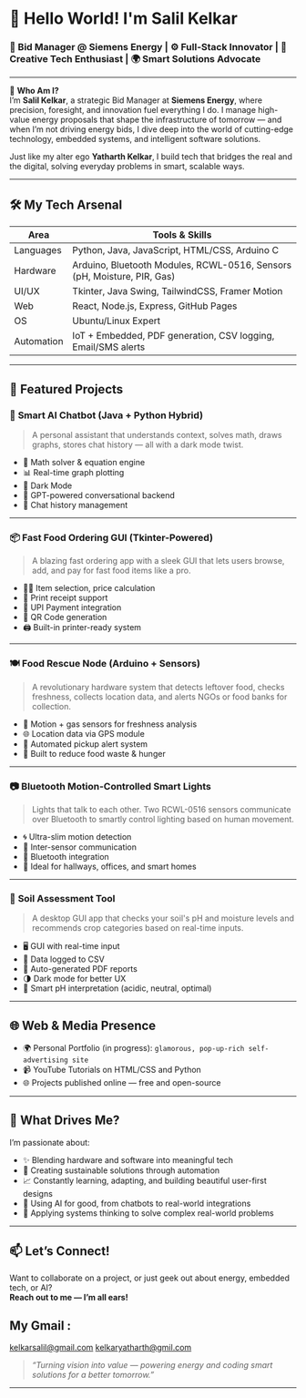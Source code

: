 # 👋 Hello World! I'm **Salil Kelkar**

### 🔌 Bid Manager @ Siemens Energy | ⚙️ Full-Stack Innovator | 🧠 Creative Tech Enthusiast | 🌍 Smart Solutions Advocate

---

💼 **Who Am I?**  
I’m **Salil Kelkar**, a strategic Bid Manager at **Siemens Energy**, where precision, foresight, and innovation fuel everything I do. I manage high-value energy proposals that shape the infrastructure of tomorrow — and when I’m not driving energy bids, I dive deep into the world of cutting-edge technology, embedded systems, and intelligent software solutions.

Just like my alter ego **Yatharth Kelkar**, I build tech that bridges the real and the digital, solving everyday problems in smart, scalable ways.

---

## 🛠️ My Tech Arsenal

| Area | Tools & Skills |
|------|----------------|
| Languages | Python, Java, JavaScript, HTML/CSS, Arduino C |
| Hardware | Arduino, Bluetooth Modules, RCWL-0516, Sensors (pH, Moisture, PIR, Gas) |
| UI/UX | Tkinter, Java Swing, TailwindCSS, Framer Motion |
| Web | React, Node.js, Express, GitHub Pages |
| OS | Ubuntu/Linux Expert |
| Automation | IoT + Embedded, PDF generation, CSV logging, Email/SMS alerts |

---

## 🚀 Featured Projects

### 💬 **Smart AI Chatbot (Java + Python Hybrid)**
> A personal assistant that understands context, solves math, draws graphs, stores chat history — all with a dark mode twist.
- 📐 Math solver & equation engine
- 📊 Real-time graph plotting
- 🌙 Dark Mode
- 🧠 GPT-powered conversational backend
- 📁 Chat history management

---

### 📦 **Fast Food Ordering GUI (Tkinter-Powered)**
> A blazing fast ordering app with a sleek GUI that lets users browse, add, and pay for fast food items like a pro.
- 👨‍🍳 Item selection, price calculation
- 🧾 Print receipt support
- 📱 UPI Payment integration
- 📸 QR Code generation
- 🖨️ Built-in printer-ready system

---


### 🍽️ **Food Rescue Node (Arduino + Sensors)**
> A revolutionary hardware system that detects leftover food, checks freshness, collects location data, and alerts NGOs or food banks for collection.
- 🤖 Motion + gas sensors for freshness analysis
- 🌐 Location data via GPS module
- 🔔 Automated pickup alert system
- 🌱 Built to reduce food waste & hunger

---

### 📷 **Bluetooth Motion-Controlled Smart Lights**
> Lights that talk to each other. Two RCWL-0516 sensors communicate over Bluetooth to smartly control lighting based on human movement.
- 🌀 Ultra-slim motion detection
- 🔄 Inter-sensor communication
- 🔌 Bluetooth integration
- 🌃 Ideal for hallways, offices, and smart homes

---

### 🧪 **Soil Assessment Tool**
> A desktop GUI app that checks your soil's pH and moisture levels and recommends crop categories based on real-time inputs.
- 🖥️ GUI with real-time input
- 📁 Data logged to CSV
- 📄 Auto-generated PDF reports
- 🌗 Dark mode for better UX
- 🧠 Smart pH interpretation (acidic, neutral, optimal)

---

## 🌐 Web & Media Presence

- 🌍 Personal Portfolio (in progress): `glamorous, pop-up-rich self-advertising site`
- 📹 YouTube Tutorials on HTML/CSS and Python
- 🌐 Projects published online — free and open-source

---

## 🎯 What Drives Me?

I’m passionate about:
- ✨ Blending hardware and software into meaningful tech
- 🌱 Creating sustainable solutions through automation
- 📈 Constantly learning, adapting, and building beautiful user-first designs
- 🤖 Using AI for good, from chatbots to real-world integrations
- 🧠 Applying systems thinking to solve complex real-world problems

---

## 📫 Let’s Connect!

Want to collaborate on a project, or just geek out about energy, embedded tech, or AI?  
**Reach out to me — I’m all ears!**

## My Gmail :
kelkarsalil@gmail.com 
kelkaryatharth@gmil.com

> _“Turning vision into value — powering energy and coding smart solutions for a better tomorrow.”_

---

